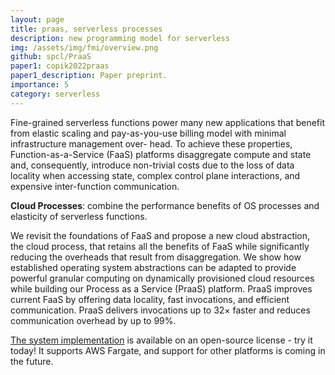 ```yaml
---
layout: page
title: praas, serverless processes
description: new programming model for serverless
img: /assets/img/fmi/overview.png
github: spcl/PraaS
paper1: copik2022praas
paper1_description: Paper preprint.
importance: 5
category: serverless
---
```


Fine-grained serverless functions power many new applications that benefit from elastic scaling and pay-as-you-use billing model with minimal infrastructure management over-
head. To achieve these properties, Function-as-a-Service (FaaS) platforms disaggregate compute and state and, consequently, introduce non-trivial costs due to the loss of data
locality when accessing state, complex control plane interactions, and expensive inter-function communication.


<div style="vertical-align:middle; text-align:center">
  <a href="/assets/img/praas/cloud_overview.png">
    <img class="img-fluid rounded z-depth-1" src="{{ '/assets/img/praas/cloud_overview.png' | relative_url }}" alt="" title="Overview of the cloud process concept."/>
  </a>
</div>
<div class="caption">
  <b>Cloud Processes</b>: combine the performance benefits of OS processes and elasticity of serverless functions.
</div>

We revisit the foundations of FaaS and propose a new cloud abstraction, the cloud process, that retains all the benefits of FaaS while significantly reducing the overheads that result from
disaggregation. We show how established operating system abstractions can be adapted to provide powerful granular computing on dynamically provisioned cloud resources while
building our Process as a Service (PraaS) platform. PraaS improves current FaaS by offering data locality, fast invocations, and efficient communication. PraaS delivers invocations up to 32× faster and reduces communication overhead by up to 99%.

[The system implementation](https://github.com/spcl/PraaS) is available on an open-source license - try it today!
It supports AWS Fargate, and support for other platforms is coming in the future.
